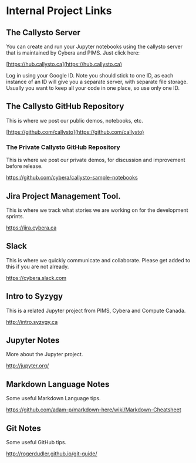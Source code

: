 # Internal Project Links

## The Callysto Server
You can create and run your Jupyter notebooks using the callysto server that is maintained by Cybera and PIMS. Just click here:

[https://hub.callysto.ca](https://hub.callysto.ca)

Log in using your Google ID. Note you should stick to one ID, as each instance of an ID will give you a separate server, with separate file storage. Usually you want to keep all your code in one place, so use only one ID.

## The Callysto GitHub Repository
This is where we post our public demos, notebooks, etc.

[https://github.com/callysto](https://github.com/callysto)

### The Private Callysto GitHub Repository
This is where we post our private demos, for discussion and improvement before release.

<https://github.com/cybera/callysto-sample-notebooks>

## Jira Project Management Tool.
This is where we track what stories we are working on for the development sprints.

<https://jira.cybera.ca>

## Slack
This is where we quickly communicate and collaborate. Please get added to this if you are not already.

https://cybera.slack.com

## Intro to Syzygy
This is a related Jupyter project from PIMS, Cybera and Compute Canada.

<http://intro.syzygy.ca>

## Jupyter Notes
More about the Jupyter project.

<http://jupyter.org/>

## Markdown Language Notes
Some useful Markdown Language tips.

<https://github.com/adam-p/markdown-here/wiki/Markdown-Cheatsheet>

## Git Notes
Some useful GitHub tips.

<http://rogerdudler.github.io/git-guide/>
